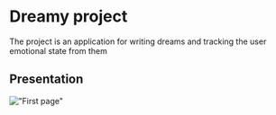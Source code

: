 # Dreamy project

The project is an application for writing dreams and tracking the user emotional state from them

## Presentation

!["First page"](video_2024-06-02_22-39-44.gif)